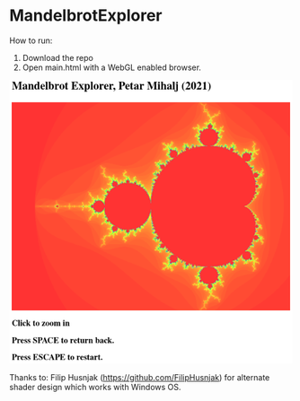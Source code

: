 # MandelbrotExplorer

How to run:
1. Download the repo
2. Open main.html with a WebGL enabled browser.

![Alt text](example.png?raw=true "Preview")

Thanks to: Filip Husnjak (https://github.com/FilipHusnjak) for alternate shader design which works with Windows OS.
